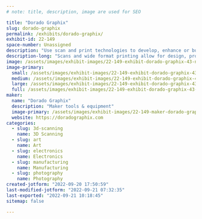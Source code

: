 ```yaml
---
# note: title, description, image are used for SEO

title: "Dorado Graphix"
slug: dorado-graphix
permalink: /exhibits/dorado-graphix/
exhibit-id: 22-149
space-number: Unassigned
description: "Use scan and print technologies to develop, enhance or build projects."
description-long: "Scans and wide format printing allow for design, prototyping, visualization, creation, enhancing and building of concepts, projects and final products."
image: /assets/images/exhibit-images/22-149-exhibit-dorado-graphix-43-new-logo-300px-square-6168-large.png
image-primary: 
  small: /assets/images/exhibit-images/22-149-exhibit-dorado-graphix-43-new-logo-300px-square-6168-small.png
  medium: /assets/images/exhibit-images/22-149-exhibit-dorado-graphix-43-new-logo-300px-square-6168-medium.png
  large: /assets/images/exhibit-images/22-149-exhibit-dorado-graphix-43-new-logo-300px-square-6168-large.png
  full: /assets/images/exhibit-images/22-149-exhibit-dorado-graphix-43-new-logo-300px-square-6168-full.png
maker: 
  name: "Dorado Graphix"
  description: "Maker tools & equipment"
  image-primary: /assets/images/exhibit-images/22-149-maker-dorado-graphix-new-logo-300px-square-medium.png
  website: https://doradographix.com
categories: 
  - slug: 3d-scanning
    name: 3D Scanning
  - slug: art
    name: Art
  - slug: electronics
    name: Electronics
  - slug: manufacturing
    name: Manufacturing
  - slug: photography
    name: Photography
created-jotform: "2022-09-20 17:50:59"
last-modified-jotform: "2022-09-21 07:32:35"
last-exported: "2022-09-21 10:18:45"
sitemap: false

---
```

